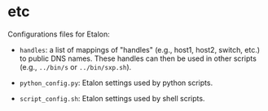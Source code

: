# etc

Configurations files for Etalon:

- ```handles```: a list of mappings of "handles" (e.g., host1, host2, switch,
  etc.) to public DNS names. These handles can then be used in other scripts
  (e.g., ```../bin/s``` or ```../bin/sxp.sh```).

- ```python_config.py```: Etalon settings used by python scripts.

- ```script_config.sh```: Etalon settings used by shell scripts.